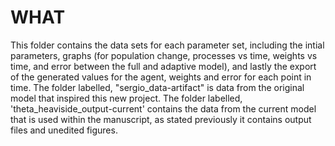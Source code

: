 # WHAT
This folder contains the data sets for each parameter set, including the intial parameters, graphs (for population change, processes vs time, weights vs time, and error between the full and adaptive model), and lastly the export of the generated values for the agent, weights and error for each point in time. The folder labelled, "sergio_data-artifact" is data from the original model that inspired this new project. The folder labelled, 'theta_heaviside_output-current' contains the data from the current model that is used within the manuscript, as stated previously it contains output files and unedited figures.

